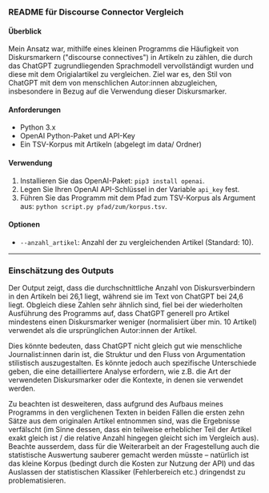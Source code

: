 ### README für Discourse Connector Vergleich

#### Überblick

Mein Ansatz war, mithilfe eines kleinen Programms die Häufigkeit von Diskursmarkern ("discourse connectives") in Artikeln zu zählen, die durch das ChatGPT zugrundliegenden Sprachmodell vervollständigt wurden und diese mit dem Origialartikel zu vergleichen. Ziel war es, den Stil von ChatGPT mit dem von menschlichen Autor:innen abzugleichen, insbesondere in Bezug auf die Verwendung dieser Diskursmarker.

#### Anforderungen

- Python 3.x
- OpenAI Python-Paket und API-Key
- Ein TSV-Korpus mit Artikeln (abgelegt im data/ Ordner)

#### Verwendung

1. Installieren Sie das OpenAI-Paket: `pip3 install openai`.
2. Legen Sie Ihren OpenAI API-Schlüssel in der Variable `api_key` fest.
3. Führen Sie das Programm mit dem Pfad zum TSV-Korpus als Argument aus: `python script.py pfad/zum/korpus.tsv`.

#### Optionen

- `--anzahl_artikel`: Anzahl der zu vergleichenden Artikel (Standard: 10).

---

### Einschätzung des Outputs

Der Output zeigt, dass die durchschnittliche Anzahl von Diskursverbindern in den Artikeln bei 26,1 liegt, während sie im Text von ChatGPT bei 24,6 liegt. Obgleich diese Zahlen sehr ähnlich sind, fiel bei der wiederholten Ausführung des Programms auf, dass ChatGPT generell pro Artikel mindestens einen Diskursmarker weniger (normalisiert über min. 10 Artikel) verwendet als die ursprünglichen Autor:innen der Artikel. 

Dies könnte bedeuten, dass ChatGPT nicht gleich gut wie menschliche Journalist:innen darin ist, die Struktur und den Fluss von Argumentation stilistisch auszugestalten. Es könnte jedoch auch spezifische Unterschiede geben, die eine detailliertere Analyse erfordern, wie z.B. die Art der verwendeten Diskursmarker oder die Kontexte, in denen sie verwendet werden.

Zu beachten ist desweiteren, dass aufgrund des Aufbaus meines Programms in den verglichenen Texten in beiden Fällen die ersten zehn Sätze aus dem originalen Artikel entnommen sind, was die Ergebnisse verfälscht (im Sinne dessen, dass ein teilweise erheblicher Teil der Artikel exakt gleich ist / die relative Anzahl hingegen gleicht sich im Vergleich aus). Beachte ausserdem, dass für die Weiterarbeit an der Fragestellung auch die statistische Auswertung sauberer gemacht werden müsste – natürlich ist das kleine Korpus (bedingt durch die Kosten zur Nutzung der API) und das Auslassen der statistischen Klassiker (Fehlerbereich etc.) dringendst zu problematisieren.
